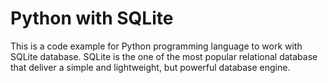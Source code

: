 # Python with SQLite

This is a code example for Python programming language to work with SQLite database. SQLite is the one of the most popular relational database that deliver a simple and lightweight, but powerful database engine.
